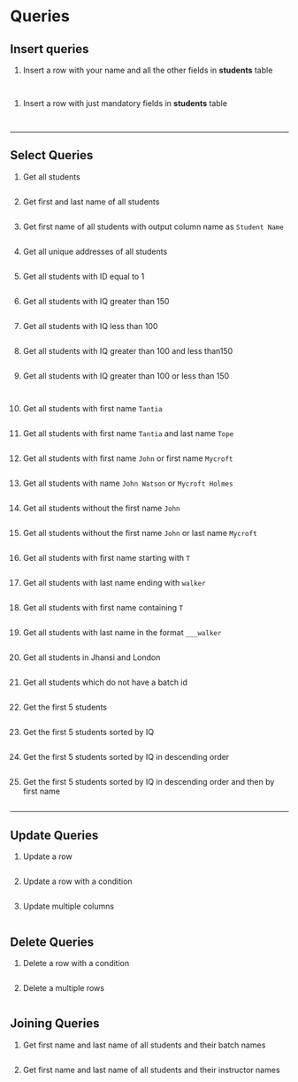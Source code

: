 
# Queries

## Insert queries
1. Insert a row with your name and all the other fields in **students** table
```sql
    
```

1. Insert a row with just mandatory fields in **students** table
```sql
    
```

---

## Select Queries
1. Get all students

    ```sql
    
    ```

2. Get first and last name of all students

    ```sql
    
    ```

3. Get first name of all students with output column name as `Student Name`
    
    ```sql
    
    ```
4. Get all unique addresses of all students
        
    ```sql
    
    ```
5. Get all students with ID equal to 1
    
    ```sql
    
    ```
6. Get all students with IQ greater than 150
    
    ```sql
    
    ```
7. Get all students with IQ less than 100
    
    ```sql
    
    ```
8. Get all students with IQ greater than 100 and less than150

    ```sql
    
    ```
9. Get all students with IQ greater than 100 or less than 150
    
    ```sql
     
    ```
10. Get all students with first name `Tantia`
    
    ```sql
    
    ```
11. Get all students with first name `Tantia` and last name `Tope`
    
    ```sql
    
    ```
12. Get all students with first name `John` or first name `Mycroft`
    
    ```sql
    
    ```
13. Get all students with name `John Watson` or `Mycroft Holmes`
    
    ```sql
    
    ```
14. Get all students without the first name `John`
    
    ```sql
    
    ```
15. Get all students without the first name `John` or last name `Mycroft`
    
    ```sql
    
    ```
16. Get all students with first name starting with `T`
    
    ```sql
    
    ```
17. Get all students with last name ending with `walker`
    
    ```sql
    
    ```
18. Get all students with first name containing `T`
    
    ```sql
    
    ```
19. Get all students with last name in the format `___walker`
    ```sql
    
    ```
20. Get all students in Jhansi and London
    
    ```sql
    
    ```
21. Get all students which do not have a batch id
    
    ```sql
    
    ```
22. Get the first 5 students
    
    ```sql
    
    ```
23. Get the first 5 students sorted by IQ
    
    
    ```sql
    
    ```
24. Get the first 5 students sorted by IQ in descending order
    
    ```sql
    
    ```
25. Get the first 5 students sorted by IQ in descending order and then by first name
    
    ```sql
    
    ```

---

## Update Queries

1. Update a row

    ```sql
    
    ```
2. Update a row with a condition

    ```sql
    
    ```

3. Update multiple columns

    ```sql
    
    ```

## Delete Queries

1. Delete a row with a condition
 
     ```sql
     
     ```
 
2. Delete a multiple rows
 
     ```sql
     
     ```

## Joining Queries

1. Get first name and last name of all students and their batch names
    
    ```sql
    
    ```
2. Get first name and last name of all students and their instructor names
    
    ```sql
    ```
